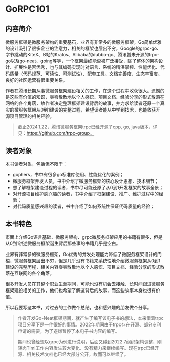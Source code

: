 # GoRPC101

## 内容简介

微服务框架是微服务架构的重要基石，业界有非常多的微服务框架，Go简单优雅的设计吸引了很多企业的注意力，相关的框架也层出不穷，Google的grpc-go、字节跳动的KiteX、B站的Kratos、Alibaba的dubbo-go、腾讯暂未开源的trpc-go以及go-neat、going等等，一个框架最终能否被广泛接受，除了整体的架构设计、扩展性是否优秀，也与其编码实现时对语言、系统的精湛掌控、性能优化、代码质量（代码规范、可读性、可测试性）、配套工具、文档完善度、生态丰富度、良好的社区运营有很重要关系。

作者在腾讯长期从事微服务框架建设相关的工作，在这个过程中收获很大。遗憾的是这些有价值的知识，零零散散地以个人感悟、项目文档、经验分享的形式散落在网络的各个角落，故作者决定整理框架建设背后的故事，并力求给读者还原一个真实的微服务框架从0到1建设的完整过程，希望读者能从中学到技术，也能收获开源项目管理的相关经验。

> 截止2024.1.22，腾讯微服务框架trpc已经开源了cpp, go, java版本，详见：https://github.com/trpc-group。

## 读者对象

本书读者对象，包括但不限于：

- gophers，书中有很多go标准库使用、性能优化的案例；
- 微服务框架开发人员，书中介绍了微服务框架的核心设计思想、技术细节；
- 想了解框架建设过程的读者，书中尽可能还原了从0到1开发框架的故事全景；
- 对开源项目维护感兴趣的读者，书中介绍了框架建设、推广、维护过程中的经验；
- 对代码质量感兴趣的读者，书中介绍了如何系统性保证代码质量的经验；

## 本书特色

市面上介绍Go语言基础、微服务架构、grpc微服务框架应用的书籍有很多，但是从0到1讲述微服务框架诞生背后那些事的书籍几乎是空白。

业界有非常多的微服务框架，Go优秀的并发处理能力降低了微服务框架设计的门槛，微服务框架层出不穷，但是几乎没有书籍来系统性地介绍微服务框架从0到1建设的完整历程，相关内容零零散散地以个人感悟、项目文档、经验分享的形式散落在互联网的各个角落。

很多开发人员在其整个职业生涯期间，可能也没有机会去接触、长时间跟进微服务框架建设相关的工作，他们也希望了解这背后的故事，而这些故事本身也很有价值。

所以我要写这本书，对过去的工作做个总结，也和感兴趣的朋友做个分享。

> 作者开发Go-Neat框架期间，就产生了编写该电子书的想法，本来借着trpc项目分享下是一件很好的事情。2022年期间由于trpc存在开源、部分专利申请的需要，为了避嫌暂停了本电子书内容的编写。
>
> 期间也曾经想以grpc为例进行说明，后面又碰到2022.7组织架构调整，刚转岗Timi工作内容发生较大变化、没有精力来继续编写。现在trpc已经开源、相关技术文档也已经大部分公开，故而可以继续了。
